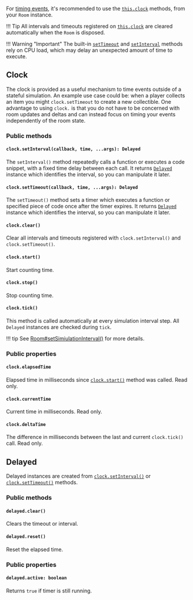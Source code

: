 For [timing events](https://www.w3.org/TR/2011/WD-html5-20110525/timers.html),
it's recommended to use the [`this.clock`](/server/room/#clock-clocktimer) methods,
from your `Room` instance.

!!! Tip
    All intervals and timeouts registered on
    [`this.clock`](/server/room/#clock-clocktimer) are cleared automatically when
    the `Room` is disposed.

!!! Warning "Important"
    The built-in
    [`setTimeout`](https://developer.mozilla.org/en-US/docs/Web/API/WindowOrWorkerGlobalScope/setTimeout)
    and
    [`setInterval`](https://developer.mozilla.org/en-US/docs/Web/API/WindowOrWorkerGlobalScope/setInterval)
    methods rely on CPU load, which may delay an unexpected amount of time to execute.

## Clock

The clock is provided as a useful mechanism to time events outside of a stateful simulation. An example use case could be: when a player collects an item you might `clock.setTimeout` to create a new collectible. One advantage to using `clock.` is that you do not have to be concerned with room updates and deltas and can instead focus on timing your events independently of the room state.

### Public methods

#### `clock.setInterval(callback, time, ...args): Delayed`

The `setInterval()` method repeatedly calls a function or executes a code
snippet, with a fixed time delay between each call. It returns
[`Delayed`](#delayed) instance which identifies the interval, so you can
manipulate it later.

#### `clock.setTimeout(callback, time, ...args): Delayed`

The `setTimeout()` method sets a timer which executes a function or specified
piece of code once after the timer expires. It returns [`Delayed`](#delayed)
instance which identifies the interval, so you can manipulate it later.

#### `clock.clear()`

Clear all intervals and timeouts registered with `clock.setInterval()` and `clock.setTimeout()`.

#### `clock.start()`

Start counting time.

#### `clock.stop()`

Stop counting time.

#### `clock.tick()`

This method is called automatically at every simulation interval step. All
`Delayed` instances are checked during `tick`.

!!! tip
    See [Room#setSimiulationInterval()](/server/room/#setsimulationinterval-callback-milliseconds166) for more details.

### Public properties

#### `clock.elapsedTime`

Elapsed time in milliseconds since [`clock.start()`](#clockstart) method was called. Read only.

#### `clock.currentTime`

Current time in milliseconds. Read only.

#### `clock.deltaTime`

The difference in milliseconds between the last and current `clock.tick()` call. Read only.

## Delayed

Delayed instances are created from
[`clock.setInterval()`](#clocksetintervalcallback-time-args-delayed) or
[`clock.setTimeout()`](#clocksettimeoutcallback-time-args-delayed) methods.

### Public methods

#### `delayed.clear()`

Clears the timeout or interval.

#### `delayed.reset()`

Reset the elapsed time.

### Public properties

#### `delayed.active: boolean`

Returns `true` if timer is still running.

